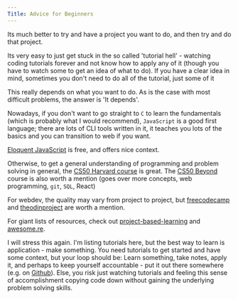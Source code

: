 ```yaml
---
Title: Advice for Beginners
---
```


Its much better to try and have a project you want to do, and then try and do that project.

Its very easy to just get stuck in the so called 'tutorial hell' - watching coding tutorials forever and not know how to apply any of it (though you have to watch some to get an idea of what to do). If you have a clear idea in mind, sometimes you don't need to do all of the tutorial, just some of it

This really depends on what you want to do. As is the case with most difficult problems, the answer is 'It depends'.

Nowadays, if you don't want to go straight to `C` to learn the fundamentals (which is probably what I would recommend), `JavaScript` is a good first language; there are lots of CLI tools written in it, it teaches you lots of the basics and you can transition to web if you want.

[Eloquent JavaScript](https://eloquentjavascript.net/) is free, and offers nice context.

Otherwise, to get a general understanding of programming and problem solving in general, the [CS50 Harvard course](https://www.youtube.com/watch?v=y62zj9ozPOM&list=PLhQjrBD2T3828ZVcVzEIhsHVgjANGZveu) is great. The [CS50 Beyond](https://www.youtube.com/playlist?list=PLhQjrBD2T381Q6R1jRxgXknYO7VuTYPBI) course is also worth a mention (goes over more concepts, web programming, `git`, `SQL`, React)

For webdev, the quality may vary from project to project, but [freecodecamp](https://www.freecodecamp.org/) and [theodinproject](https://www.theodinproject.com/) are worth a mention.

For giant lists of resources, check out [project-based-learning](https://github.com/tuvtran/project-based-learning) and [awesome.re](https://github.com/sindresorhus/awesome#contents).

I will stress this again. I'm listing tutorials here, but the best way to learn is application - make something. You need tutorials to get started and have some context, but your loop should be: Learn something, take notes, apply it, and perhaps to keep yourself accountable - put it out there somewhere (e.g. on [Github](https://github.com/)). Else, you risk just watching tutorials and feeling this sense of accomplishment copying code down without gaining the underlying problem solving skills.

